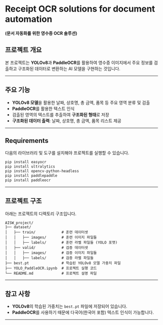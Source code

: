 # **Receipt OCR solutions for document automation**  
**(문서 자동화를 위한 영수증 OCR 솔루션)**  

## **프로젝트 개요**  
본 프로젝트는 **YOLOv8**과 **PaddleOCR**를 활용하여 영수증 이미지에서 주요 정보를 검출하고 구조화된 데이터로 변환하는 AI 모델을 구현하는 것입니다.  

---

## **주요 기능**  
- **YOLOv8 모델**을 활용한 날짜, 상호명, 총 금액, 품목 등 주요 영역 분류 및 검출  
- **PaddleOCR**를 활용한 텍스트 인식  
- 검출된 영역의 텍스트를 추출하여 **구조화된 형태**로 저장  
- **구조화된 데이터 출력**: 날짜, 상호명, 총 금액, 품목 리스트 제공  

---

## **Requirements**  
다음의 라이브러리 및 도구를 설치해야 프로젝트를 실행할 수 있습니다.

```bash
pip install easyocr
pip install ultralytics
pip install opencv-python-headless
pip install paddlepaddle
pip install paddleocr
```

---

## **프로젝트 구조**  

아래는 프로젝트의 디렉토리 구조입니다.

```plaintext
AISW_project/
├── dataset/
│   ├── train/            # 훈련 데이터셋
│   │   ├── images/       # 훈련 이미지 파일들
│   │   ├── labels/       # 훈련 라벨 파일들 (YOLO 포맷)
│   ├── valid/            # 검증 데이터셋
│   │   ├── images/       # 검증 이미지 파일들
│   │   ├── labels/       # 검증 라벨 파일들
├── best.pt               # 학습된 YOLOv8 모델 가중치 파일
├── YOLO_PaddleOCR.ipynb  # 프로젝트 실행 코드
└── README.md             # 프로젝트 설명 파일
```

---

## **참고 사항**  
- **YOLOv8**의 학습된 가중치는 `best.pt` 파일에 저장되어 있습니다.  
- **PaddleOCR**를 사용하기 때문에 다국어(한국어 포함) 텍스트 인식이 가능합니다.  

---
